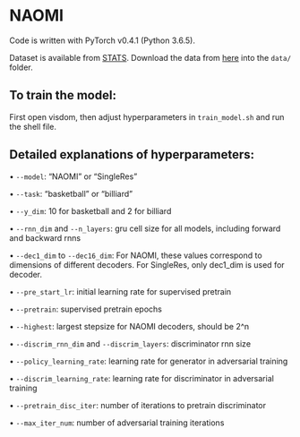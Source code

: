 # NAOMI

Code is written with PyTorch v0.4.1 (Python 3.6.5).

Dataset is available from [STATS](https://www.stats.com/data-science/). Download the data from [here](https://drive.google.com/open?id=17Ov4nwshLbn13w8qLuH8LNvzXzMTcjJt) into the `data/` folder.

## To train the model:

First open visdom, then adjust hyperparameters in `train_model.sh` and run the shell file.

## Detailed explanations of hyperparameters:

•	`--model`: “NAOMI” or “SingleRes”

•	`--task`: “basketball” or “billiard”

•	`--y_dim`: 10 for basketball and 2 for billiard

•	`--rnn_dim` and `--n_layers`: gru cell size for all models, including forward and backward rnns

•	`--dec1_dim` to `--dec16_dim`: For NAOMI, these values correspond to dimensions of different decoders. For SingleRes, only dec1_dim is used for decoder.

•	`--pre_start_lr`: initial learning rate for supervised pretrain

•	`--pretrain`: supervised pretrain epochs

•	`--highest`: largest stepsize for NAOMI decoders, should be 2^n

•	`--discrim_rnn_dim` and `--discrim_layers`: discriminator rnn size

•	`--policy_learning_rate`: learning rate for generator in adversarial training

•	`--discrim_learning_rate`: learning rate for discriminator in adversarial training

•	`--pretrain_disc_iter`: number of iterations to pretrain discriminator

•	`--max_iter_num`: number of adversarial training iterations

